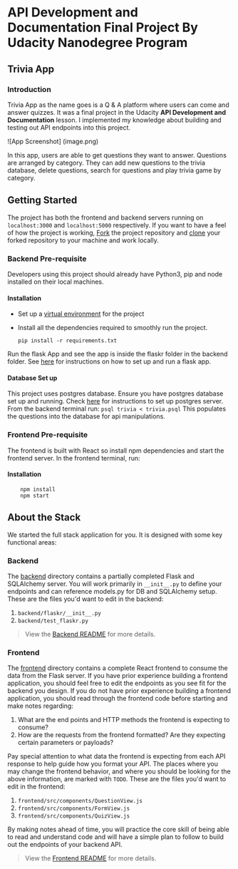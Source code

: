 # API Development and Documentation Final Project By Udacity Nanodegree Program

## Trivia App

### Introduction

Trivia App as the name goes is a Q & A platform where users can come and answer quizzes. It was a final project in the Udacity **API Development and Documentation** lesson. I implemented my knowledge about building and testing out API endpoints into this project.

![App Screenshot] (image.png)

In this app, users are able to get questions they want to answer. Questions are arranged by category. They can add new questions to the trivia database, delete questions, search for questions and play trivia game by category.


## Getting Started

The project has both the frontend and backend servers running on `localhost:3000` and `localhost:5000` respectively.
If you want to have a feel of how the project is working, [Fork](https://help.github.com/en/articles/fork-a-repo) the project repository and [clone](https://help.github.com/en/articles/cloning-a-repository) your forked repository to your machine and work locally.

### Backend Pre-requisite

Developers using this project should already have Python3, pip and node installed on their local machines.

#### Installation 
* Set up a [virtual environment](https://packaging.python.org/guides/installing-using-pip-and-virtual-environments/) for the project
* Install all the dependencies required to smoothly run the project.

    ```pip install -r requirements.txt```

Run the flask App and see the app is inside the flaskr folder in the backend folder. See [here](https://flask.palletsprojects.com/en/2.2.x/quickstart) for instructions on how to set up and run a flask app.

#### Database Set up
This project uses postgres database. Ensure you have postgres database set up and running. Check [here](https://www.microfocus.com/documentation/idol/IDOL_12_0/MediaServer/Guides/html/English/Content/Getting_Started/Configure/_TRN_Set_up_PostgreSQL.htm) for instructions to set up postgres server.
From the backend terminal run:
    ```psql trivia < trivia.psql```
This populates the questions into the database for api manipulations.

### Frontend Pre-requisite
The frontend is built with React so install npm dependencies and start the frontend server. 
In the frontend terminal, run:

#### Installation
```
    npm install
    npm start
```    
## About the Stack

We started the full stack application for you. It is designed with some key functional areas:

### Backend

The [backend](./backend/README.md) directory contains a partially completed Flask and SQLAlchemy server. You will work primarily in `__init__.py` to define your endpoints and can reference models.py for DB and SQLAlchemy setup. These are the files you'd want to edit in the backend:

1. `backend/flaskr/__init__.py`
2. `backend/test_flaskr.py`

> View the [Backend README](./backend/README.md) for more details.

### Frontend

The [frontend](./frontend/README.md) directory contains a complete React frontend to consume the data from the Flask server. If you have prior experience building a frontend application, you should feel free to edit the endpoints as you see fit for the backend you design. If you do not have prior experience building a frontend application, you should read through the frontend code before starting and make notes regarding:

1. What are the end points and HTTP methods the frontend is expecting to consume?
2. How are the requests from the frontend formatted? Are they expecting certain parameters or payloads?

Pay special attention to what data the frontend is expecting from each API response to help guide how you format your API. The places where you may change the frontend behavior, and where you should be looking for the above information, are marked with `TODO`. These are the files you'd want to edit in the frontend:

1. `frontend/src/components/QuestionView.js`
2. `frontend/src/components/FormView.js`
3. `frontend/src/components/QuizView.js`

By making notes ahead of time, you will practice the core skill of being able to read and understand code and will have a simple plan to follow to build out the endpoints of your backend API.

> View the [Frontend README](./frontend/README.md) for more details.
